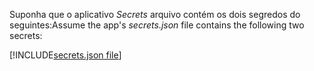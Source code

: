 <span data-ttu-id="65795-101">Suponha que o aplicativo *Secrets* arquivo contém os dois segredos do seguintes:</span><span class="sxs-lookup"><span data-stu-id="65795-101">Assume the app's *secrets.json* file contains the following two secrets:</span></span>

[!INCLUDE[secrets.json file](secrets-json-file.md)]
